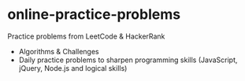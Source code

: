 # online-practice-problems
Practice problems from LeetCode & HackerRank

* Algorithms & Challenges
* Daily practice problems to sharpen programming skills (JavaScript, jQuery, Node.js and logical skills)

